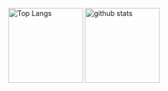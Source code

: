 <p align="left"> 
  <img alt="Top Langs" height="150px" src="https://github-readme-stats.vercel.app/api/top-langs/?username=hikobend&layout=compact&count_private=true&show_icons=true&theme=onedark" />
  <img alt="github stats" height="150px" src="https://github-readme-stats.vercel.app/api?username=hikobend&count_private=true&show_icons=true&show_icons=true&theme=onedark" />
</p>
